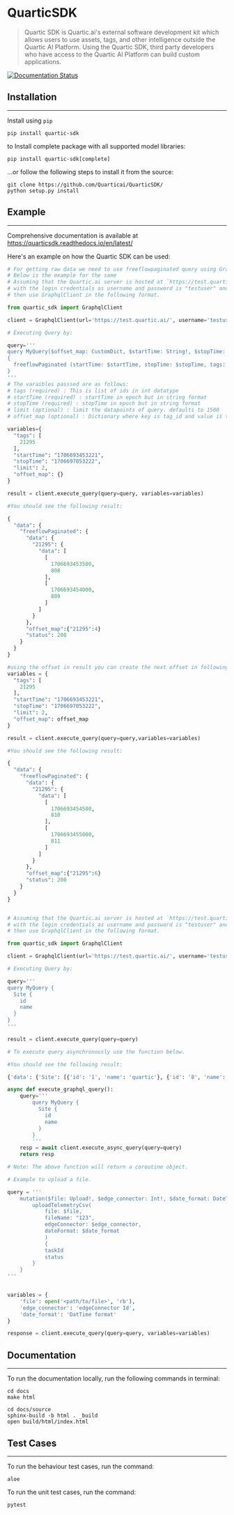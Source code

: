 # QuarticSDK

> Quartic SDK is Quartic.ai's external software development kit which allows users to use assets, tags, and other intelligence outside the Quartic AI Platform. Using the Quartic SDK, third party developers who have access to the Quartic AI Platform can build custom applications.

[![Documentation Status](https://readthedocs.org/projects/quarticsdk/badge/?version=stable)](https://quarticsdk.readthedocs.io/en/stable/?badge=stable)

## Installation
---
Install using `pip`

```
pip install quartic-sdk
```
to Install complete package with all supported model libraries:
```
pip install quartic-sdk[complete]
```

...or follow the following steps to install it from the source:
```
git clone https://github.com/Quarticai/QuarticSDK/
python setup.py install
```

## Example
---
Comprehensive documentation is available at https://quarticsdk.readthedocs.io/en/latest/

Here's an example on how the Quartic SDK can be used:

```python
# For getting raw data we need to use freeflowpaginated query using Graphql Client
# Below is the example for the same
# Assuming that the Quartic.ai server is hosted at `https://test.quartic.ai/`, 
# with the login credentials as username and password is "testuser" and `testpassword respectively, 
# then use GraphqlClient in the following format.

from quartic_sdk import GraphqlClient

client = GraphqlClient(url='https://test.quartic.ai/', username='testuser', password='testpassword')

# Executing Query by:

query='''
query MyQuery($offset_map: CustomDict, $startTime: String!, $stopTime: String!, $tags: [Int]!, $limit: Int) 
{
  freeflowPaginated (startTime: $startTime, stopTime: $stopTime, tags: $tags, limit: $limit, offsetMap: $offset_map ) 
}
'''
# The varaibles passsed are as follows:
# tags (required) : This is list of ids in int datatype
# startTime (required) : startTime in epoch but in string format
# stopTime (required) : stopTime in epoch but in string format
# limit (optional) : limit the datapoints of query. defaults to 1500
# offset_map (optional) : Dictionary where key is tag_id and value is the next offset returned by query executed.

variables={
  "tags": [
    21295
  ],
  "startTime": "1706693453221",
  "stopTime": "1706697053222",
  "limit": 2,
  "offset_map": {}
}

result = client.execute_query(query=query, variables=variables)

#You should see the following result:

{
  "data": {
    "freeflowPaginated": {
      "data": {
        "21295": {
          "data": [
            [
              1706693453500,
              808
            ],
            [
              1706693454000,
              809
            ]
          ]
        }
      },
      "offset_map":{"21295":4}
      "status": 200
    }
  }
}

#using the offset in result you can create the next offset in following way and recall the execute query function
variables = {
  "tags": [
    21295
  ],
  "startTime": "1706693453221",
  "stopTime": "1706697053222",
  "limit": 2,
  "offset_map": offset_map
}

result = client.execute_query(query=query,variables=variables)

#You should see the following result:

{
  "data": {
    "freeflowPaginated": {
      "data": {
        "21295": {
          "data": [
            [
              1706693454500,
              810
            ],
            [
              1706693455000,
              811
            ]
          ]
        }
      },
      "offset_map":{"21295":6}
      "status": 200
    }
  }
}

```

```python

# Assuming that the Quartic.ai server is hosted at `https://test.quartic.ai/`, 
# with the login credentials as username and password is "testuser" and `testpassword respectively, 
# then use GraphqlClient in the following format.

from quartic_sdk import GraphqlClient

client = GraphqlClient(url='https://test.quartic.ai/', username='testuser', password='testpassword')

# Executing Query by:

query='''
query MyQuery {
  Site {
    id
    name
  }
}
'''

result = client.execute_query(query=query)

# To execute query asynchronously use the function below.

#You should see the following result:

{'data': {'Site': [{'id': '1', 'name': 'quartic'}, {'id': '8', 'name': 'ABC site 1'}, {'id': '12', 'name': 'XYZ 123'}]}

async def execute_graphql_query():
    query='''
        query MyQuery {
          Site {
            id
            name
          }
        }
        '''
    resp = await client.execute_async_query(query=query)
    return resp

# Note: The above function will return a coroutine object.

# Example to upload a file.

query = '''
    mutation($file: Upload!, $edge_connector: Int!, $date_format: DateTime!) {
        uploadTelemetryCsv(
            file: $file,
            fileName: "123",
            edgeConnector: $edge_connector,
            dateFormat: $date_format
            )
            {
            taskId
            status
        }
    }
'''


variables = {
    'file': open('<path/to/file>', 'rb'),
    'edge_connector': 'edgeConnector Id',
    'date_format': 'DatTime format'
}

response = client.execute_query(query=query, variables=variables)


```



## Documentation
---
To run the documentation locally, run the following commands in terminal:
```
cd docs
make html

cd docs/source
sphinx-build -b html . _build
open build/html/index.html
```

## Test Cases
---
To run the behaviour test cases, run the command:
```
aloe
```
To run the unit test cases, run the command:
```
pytest
```
